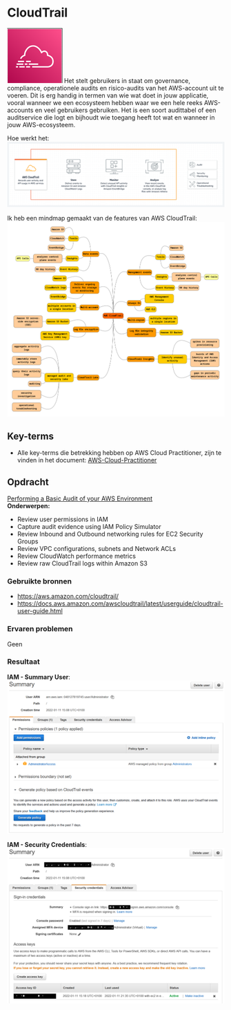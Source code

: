 # CloudTrail
![cloudtrail](../00_includes/cloudtrail.png) Het stelt gebruikers in staat om governance, compliance, operationele audits en risico-audits van het AWS-account uit te voeren. Dit is erg handig in termen van wie wat doet in jouw applicatie, vooral wanneer we een ecosysteem hebben waar we een hele reeks AWS-accounts en veel gebruikers gebruiken. Het is een soort audittabel of een auditservice die logt en bijhoudt wie toegang heeft tot wat en wanneer in jouw AWS-ecosysteem.

Hoe werkt het:  
![cloudtrail](../00_includes/cloudtrail-hoe-werkt-het.png)

Ik heb een mindmap gemaakt van de features van AWS CloudTrail:  
![mindmap](../00_includes/mindmap-aws-cloudtrail.png)

## Key-terms
- Alle key-terms die betrekking hebben op AWS Cloud Practitioner, zijn te vinden in het document: [AWS-Cloud-Practitioner](../beschrijvingen/aws-cloud-practitioner.md)  

## Opdracht
[Performing a Basic Audit of your AWS Environment](https://amazon.qwiklabs.com/focuses/23459?catalog_rank=%7B%22rank%22%3A2%2C%22num_filters%22%3A0%2C%22has_search%22%3Atrue%7D&parent=catalog&search_id=15176538)  
**Onderwerpen:**  
- Review user permissions in IAM
- Capture audit evidence using IAM Policy Simulator
- Review Inbound and Outbound networking rules for EC2 Security Groups
- Review VPC configurations, subnets and Network ACLs
- Review CloudWatch performance metrics
- Review raw CloudTrail logs within Amazon S3
### Gebruikte bronnen
- https://aws.amazon.com/cloudtrail/
- https://docs.aws.amazon.com/awscloudtrail/latest/userguide/cloudtrail-user-guide.html

### Ervaren problemen
Geen

### Resultaat
**IAM - Summary User**:  
![summary](../00_includes/AWS-30a.png)

**IAM - Security Credentials**:  
![security](../00_includes/AWS-30b.png)
